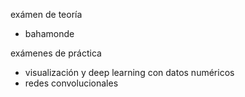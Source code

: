exámen de teoría
- bahamonde

exámenes de práctica
- visualización y deep learning con datos numéricos
- redes convolucionales